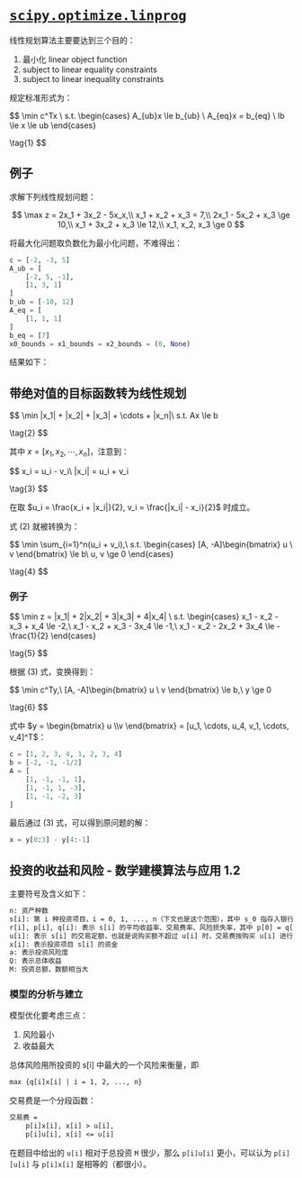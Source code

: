 # [`scipy.optimize.linprog`](https://docs.scipy.org/doc/scipy-0.18.1/reference/generated/scipy.optimize.linprog.html)

线性规划算法主要要达到三个目的：

1. 最小化 linear object function
2. subject to linear equality constraints
3. subject to linear inequality constraints

规定标准形式为：

$$
\min c^Tx \\
s.t. \begin{cases}
    A_{ub}x \le b_{ub} \\
    A_{eq}x = b_{eq} \\
    lb \le x \le ub
\end{cases}

\tag{1}
$$

## 例子

求解下列线性规划问题：

$$
\max z = 2x_1 + 3x_2 - 5x_x,\\
x_1 + x_2 + x_3 = 7,\\
2x_1 - 5x_2 + x_3 \ge 10,\\
x_1 + 3x_2 + x_3 \le 12,\\
x_1, x_2, x_3 \ge 0
$$

将最大化问题取负数化为最小化问题，不难得出：

```py
c = [-2, -3, 5]
A_ub = [
    [-2, 5, -1],
    [1, 3, 1]
]
b_ub = [-10, 12]
A_eq = [
    [1, 1, 1]
]
b_eq = [7]
x0_bounds = x1_bounds = x2_bounds = (0, None)
```

结果如下：

<object data="./res.txt" width=500 height=300></object>

## 带绝对值的目标函数转为线性规划

$$
\min |x_1| + |x_2| + |x_3| + \cdots + |x_n|\\
s.t. Ax \le b

\tag{2}
$$

其中 $x = [x_1, x_2, \cdots, x_n]$，注意到：

$$
x_i = u_i - v_i\\
|x_i| = u_i + v_i

\tag{3}
$$

在取  $u_i = \frac{x_i + |x_i|}{2}, v_i = \frac{|x_i| - x_i}{2}$ 时成立。

式 $(2)$ 就被转换为：

$$
\min \sum_{i=1}^n(u_i + v_i),\\
s.t. \begin{cases}
    [A, -A]\begin{bmatrix}
        u \\ v
    \end{bmatrix} \le b\\
    u, v \ge 0
\end{cases}

\tag{4}
$$

### 例子

$$
\min z = |x_1| + 2|x_2| + 3|x_3| + 4|x_4| \\
s.t. \begin{cases}
    x_1 - x_2 - x_3 + x_4 \le -2,\\
    x_1 - x_2 + x_3 - 3x_4 \le -1,\\
    x_1 - x_2 - 2x_2 + 3x_4 \le -\frac{1}{2}
\end{cases}

\tag{5}
$$

根据 $(3)$ 式，变换得到：

$$
\min c^Ty,\\
[A, -A]\begin{bmatrix}
    u \\ v
\end{bmatrix} \le b,\\
y \ge 0

\tag{6}
$$

式中 $y = \begin{bmatrix}
    u \\v
\end{bmatrix} = [u_1, \cdots, u_4, v_1, \cdots, v_4]^T$：

```py
c = [1, 2, 3, 4, 1, 2, 3, 4]
b = [-2, -1, -1/2]
A = [
    [1, -1, -1, 1],
    [1, -1, 1, -3],
    [1, -1, -2, 3]
]
```

最后通过 $(3)$ 式，可以得到原问题的解：

```py
x = y[0:3] - y[4:-1]
```

## 投资的收益和风险 - 数学建模算法与应用 1.2

主要符号及含义如下：

```txt
n: 资产种数
s[i]: 第 i 种投资项目，i = 0, 1, ..., n（下文也是这个范围），其中 s_0 指存入银行
r[i], p[i], q[i]: 表示 s[i] 的平均收益率、交易费率、风险损失率，其中 p[0] = q[0] = 0
u[i]: 表示 s[i] 的交易定额，也就是说购买额不超过 u[i] 时，交易费按购买 u[i] 进行计算（p[i] * u[i]）
x[i]: 表示投资项目 s[i] 的资金
a: 表示投资风险度
Q: 表示总体收益
M: 投资总额，数额相当大
```

### 模型的分析与建立

模型优化要考虑三点：

1. 风险最小
2. 收益最大

总体风险用所投资的 s[i] 中最大的一个风险来衡量，即

```txt
max {q[i]x[i] | i = 1, 2, ..., n}
```

交易费是一个分段函数：

```txt
交易费 =
    p[i]x[i], x[i] > u[i],
    p[i]u[i], x[i] <= u[i]
```

在题目中给出的 `u[i]` 相对于总投资 `M` 很少，那么 `p[i]u[i]` 更小，可以认为 `p[i][u[i]` 与 `p[i]x[i]` 是相等的（都很小）。